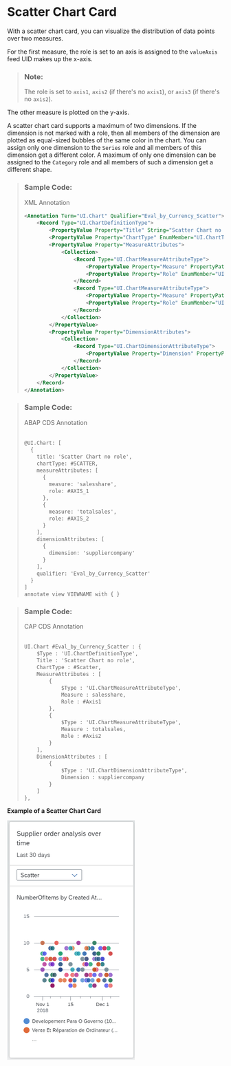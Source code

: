 <!-- loio7471c1f3a8ed4f6db2401246edbb573f -->

# Scatter Chart Card

With a scatter chart card, you can visualize the distribution of data points over two measures.



For the first measure, the role is set to an axis is assigned to the `valueAxis` feed UID makes up the x-axis.

> ### Note:  
> The role is set to `axis1`, `axis2` \(if there's no `axis1`\), or `axis3` \(if there's no `axis2`\).

The other measure is plotted on the y-axis.

A scatter chart card supports a maximum of two dimensions. If the dimension is not marked with a role, then all members of the dimension are plotted as equal-sized bubbles of the same color in the chart. You can assign only one dimension to the `Series` role and all members of this dimension get a different color. A maximum of only one dimension can be assigned to the `Category` role and all members of such a dimension get a different shape.

> ### Sample Code:  
> XML Annotation
> 
> ```xml
> <Annotation Term="UI.Chart" Qualifier="Eval_by_Currency_Scatter">
>     <Record Type="UI.ChartDefinitionType">
>         <PropertyValue Property="Title" String="Scatter Chart no role" />
>         <PropertyValue Property="ChartType" EnumMember="UI.ChartType/Scatter" />
>         <PropertyValue Property="MeasureAttributes">
>             <Collection>
>                 <Record Type="UI.ChartMeasureAttributeType">
>                     <PropertyValue Property="Measure" PropertyPath="salesshare" />
>                     <PropertyValue Property="Role" EnumMember="UI.ChartMeasureRoleType/Axis1" />
>                 </Record>
>                 <Record Type="UI.ChartMeasureAttributeType">
>                     <PropertyValue Property="Measure" PropertyPath="totalsales" />
>                     <PropertyValue Property="Role" EnumMember="UI.ChartMeasureRoleType/Axis2" />
>                 </Record>
>             </Collection>
>         </PropertyValue>
>         <PropertyValue Property="DimensionAttributes">
>             <Collection>
>                 <Record Type="UI.ChartDimensionAttributeType">
>                     <PropertyValue Property="Dimension" PropertyPath="suppliercompany" />
>                 </Record>
>             </Collection>
>         </PropertyValue>
>     </Record>
> </Annotation>
> ```

> ### Sample Code:  
> ABAP CDS Annotation
> 
> ```
> 
> @UI.Chart: [
>   {
>     title: 'Scatter Chart no role',
>     chartType: #SCATTER,
>     measureAttributes: [
>       {
>         measure: 'salesshare',
>         role: #AXIS_1
>       },
>       {
>         measure: 'totalsales',
>         role: #AXIS_2
>       }
>     ],
>     dimensionAttributes: [
>       {
>         dimension: 'suppliercompany'
>       }
>     ],
>     qualifier: 'Eval_by_Currency_Scatter'
>   }
> ]
> annotate view VIEWNAME with { }
> 
> ```

> ### Sample Code:  
> CAP CDS Annotation
> 
> ```
> 
> UI.Chart #Eval_by_Currency_Scatter : {
>     $Type : 'UI.ChartDefinitionType',
>     Title : 'Scatter Chart no role',
>     ChartType : #Scatter,
>     MeasureAttributes : [
>         {
>             $Type : 'UI.ChartMeasureAttributeType',
>             Measure : salesshare,
>             Role : #Axis1
>         },
>         {
>             $Type : 'UI.ChartMeasureAttributeType',
>             Measure : totalsales,
>             Role : #Axis2
>         }
>     ],
>     DimensionAttributes : [
>         {
>             $Type : 'UI.ChartDimensionAttributeType',
>             Dimension : suppliercompany
>         }
>     ]
> },
> 
> ```

  
  
**Example of a Scatter Chart Card**

![](../01_Whats-New/images/Whats_New_140_OVP_Scatter_Chart_f264ec1.png "Example of a Scatter Chart Card")

